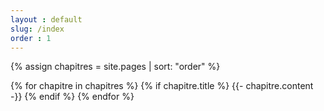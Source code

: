 ```yaml
---
layout : default
slug: /index
order : 1
---
```

{% assign chapitres = site.pages | sort: "order" %}

{% for chapitre in chapitres %}
  {% if chapitre.title %}
    {{- chapitre.content -}}
  {% endif %}
{% endfor %}